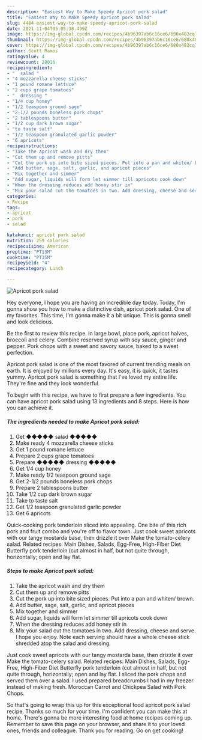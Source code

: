```yaml
---
description: "Easiest Way to Make Speedy Apricot pork salad"
title: "Easiest Way to Make Speedy Apricot pork salad"
slug: 4484-easiest-way-to-make-speedy-apricot-pork-salad
date: 2021-11-04T05:05:38.499Z
image: https://img-global.cpcdn.com/recipes/4b96397ab6c16ce6/680x482cq70/apricot-pork-salad-recipe-main-photo.jpg
thumbnail: https://img-global.cpcdn.com/recipes/4b96397ab6c16ce6/680x482cq70/apricot-pork-salad-recipe-main-photo.jpg
cover: https://img-global.cpcdn.com/recipes/4b96397ab6c16ce6/680x482cq70/apricot-pork-salad-recipe-main-photo.jpg
author: Scott Ramos
ratingvalue: 4
reviewcount: 28016
recipeingredient:
- "  salad "
- "4 mozzarella cheese sticks"
- "1 pound romane lettuce"
- "2 cups grape tomatoes"
- "  dressing "
- "1/4 cup honey"
- "1/2 teaspoon ground sage"
- "2-1/2 pounds boneless pork chops"
- "2 tablespoons butter"
- "1/2 cup dark brown sugar"
- "to taste salt"
- "1/2 teaspoon granulated garlic powder"
- "6 apricots"
recipeinstructions:
- "Take the apricot wash and dry them"
- "Cut them up and remove pitts"
- "Cut the pork up into bite sized pieces. Put into a pan and whiten/ brown."
- "Add butter, sage, salt, garlic, and apricot pieces"
- "Mix together and simmer"
- "Add sugar, liquids will form let simmer till apricots cook down"
- "When the dressing reduces add honey stir in"
- "Mix your salad cut the tomatoes in two. Add dressing, cheese and serve. I hope you enjoy. Note each serving should have a whole cheese stick shredded atop the salad and dressing."
categories:
- Recipe
tags:
- apricot
- pork
- salad

katakunci: apricot pork salad 
nutrition: 259 calories
recipecuisine: American
preptime: "PT13M"
cooktime: "PT35M"
recipeyield: "4"
recipecategory: Lunch

---
```



![Apricot pork salad](https://img-global.cpcdn.com/recipes/4b96397ab6c16ce6/680x482cq70/apricot-pork-salad-recipe-main-photo.jpg)

Hey everyone, I hope you are having an incredible day today. Today, I'm gonna show you how to make a distinctive dish, apricot pork salad. One of my favorites. This time, I'm gonna make it a bit unique. This is gonna smell and look delicious.

Be the first to review this recipe. In large bowl, place pork, apricot halves, broccoli and celery. Combine reserved syrup with soy sauce, ginger and pepper. Pork chops with a sweet and savory sauce, baked to a sweet perfection.

Apricot pork salad is one of the most favored of current trending meals on earth. It is enjoyed by millions every day. It's easy, it is quick, it tastes yummy. Apricot pork salad is something that I've loved my entire life. They're fine and they look wonderful.


To begin with this recipe, we have to first prepare a few ingredients. You can have apricot pork salad using 13 ingredients and 8 steps. Here is how you can achieve it.

<!--inarticleads1-->

##### The ingredients needed to make Apricot pork salad:

1. Get  ◆◆◆◆◆ salad ◆◆◆◆◆
1. Make ready 4 mozzarella cheese sticks
1. Get 1 pound romane lettuce
1. Prepare 2 cups grape tomatoes
1. Prepare  ◆◆◆◆◆ dressing ◆◆◆◆◆
1. Get 1/4 cup honey
1. Make ready 1/2 teaspoon ground sage
1. Get 2-1/2 pounds boneless pork chops
1. Prepare 2 tablespoons butter
1. Take 1/2 cup dark brown sugar
1. Take to taste salt
1. Get 1/2 teaspoon granulated garlic powder
1. Get 6 apricots


Quick-cooking pork tenderloin sliced into appealing. One bite of this rich pork and fruit combo and you&#39;re off to flavor town. Just cook sweet apricots with our tangy mostarda base, then drizzle it over Make the tomato-celery salad. Related recipes: Main Dishes, Salads, Egg-Free, High-Fiber Diet Butterfly pork tenderloin (cut almost in half, but not quite through, horizontally; open and lay flat. 

<!--inarticleads2-->

##### Steps to make Apricot pork salad:

1. Take the apricot wash and dry them
1. Cut them up and remove pitts
1. Cut the pork up into bite sized pieces. Put into a pan and whiten/ brown.
1. Add butter, sage, salt, garlic, and apricot pieces
1. Mix together and simmer
1. Add sugar, liquids will form let simmer till apricots cook down
1. When the dressing reduces add honey stir in
1. Mix your salad cut the tomatoes in two. Add dressing, cheese and serve. I hope you enjoy. Note each serving should have a whole cheese stick shredded atop the salad and dressing.


Just cook sweet apricots with our tangy mostarda base, then drizzle it over Make the tomato-celery salad. Related recipes: Main Dishes, Salads, Egg-Free, High-Fiber Diet Butterfly pork tenderloin (cut almost in half, but not quite through, horizontally; open and lay flat. I sliced the pork chops and served them over a salad. I used prepared breadcrumbs I had in my freezer instead of making fresh. Moroccan Carrot and Chickpea Salad with Pork Chops. 

So that's going to wrap this up for this exceptional food apricot pork salad recipe. Thanks so much for your time. I'm confident you can make this at home. There's gonna be more interesting food at home recipes coming up. Remember to save this page on your browser, and share it to your loved ones, friends and colleague. Thank you for reading. Go on get cooking!
